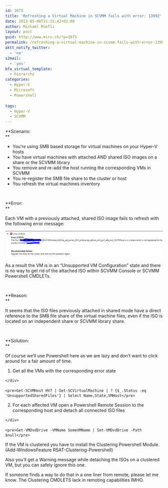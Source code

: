 ```yaml
---
id: 1075
title: 'Refreshing a Virtual Machine in SCVMM fails with error: 13992'
date: 2013-05-06T21:31:42+02:00
author: Michael Rüefli
layout: post
guid: http://www.miru.ch/?p=1075
permalink: /refreshing-a-virtual-machine-in-scvmm-fails-with-error-13992/
aktt_notify_twitter:
  - 'no'
s2mail:
  - 'yes'
bfa_virtual_template:
  - hierarchy
categories:
  - Hyper-V
  - Microsoft
  - Powershell
  
tags:
  - Hyper-V
  - SCVMM
---
```

**Scenario:  
** 

  * You&#8217;re using SMB based storage for virtual machines on your Hyper-V hosts
  * You have virtual machines with attached AND shared ISO images on a share or the SCVMM library
  * You remove and re-add the host running the corresponding VMs in SCVMM
  * You re-register the SMB file share to the cluster or host
  * You refresh the virtual machines inventory

&nbsp;

**Error:  
** 

Each VM with a previously attached, shared ISO image fails to refresh with the following error message:

![](../images/2013/05/050613_1933_Refreshinga11.jpg) 

As a result the VM is in an &#8220;Unsupported VM Configuration&#8221; state and there is no way to get rid of the attached ISO within SCVMM Console or SCVMM Powershell CMDLETs.

&nbsp;

**Reason:  
** 

It seems that the ISO files previously attached in shared mode have a direct reference to the SMB file share of the virtual machine files, even if the ISO is located on an independent share or SCVMM library share.

&nbsp;

**Solution:  
** 

Of course we&#8217;ll use Powershell here as we are lazy and don&#8217;t want to click around for a fair amount of time.

  1. <div>
      Get all the VMs with the corresponding error state
    </div>
    
    <pre>Get-SCVMHost HV7 | Get-SCVirtualMachine | ? {$_.Status -eq 'UnsupportedSharedFiles'} | Select Name,State,VMHost</pre>

  2. <div>
      For each affected VM open a Powershell Remote Session to the corresponding host and detach all connected ISO files
    </div>
    
    <pre>Get-VMDvdDrive -VMName SomeVMName | Set-VMDvdDrive -Path $null</pre>

If the VM is clustered you have to install the Clustering Powershell Module. (Add-WindowsFeature RSAT-Clustering-Powershell)

Also you&#8217;ll get a Warning message while detaching the ISOs on a clustered VM, but you can safely ignore this one.

If someone finds a way to do that in a one liner from remote, please let me know. The Clustering CMDLETS lack in remoting capabilities IMHO.

&nbsp;